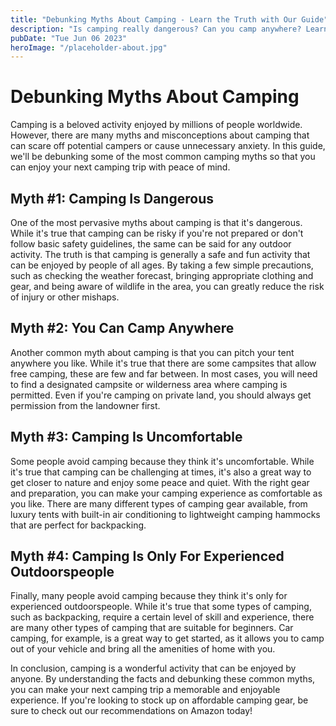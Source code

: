 ```yaml
---
title: "Debunking Myths About Camping - Learn the Truth with Our Guide"
description: "Is camping really dangerous? Can you camp anywhere? Learn the truth about these camping myths and more in our comprehensive guide. Shop affordable outdoor camping gear on Amazon today."
pubDate: "Tue Jun 06 2023"
heroImage: "/placeholder-about.jpg"
---
```


# Debunking Myths About Camping

Camping is a beloved activity enjoyed by millions of people worldwide. However, there are many myths and misconceptions about camping that can scare off potential campers or cause unnecessary anxiety. In this guide, we&#39;ll be debunking some of the most common camping myths so that you can enjoy your next camping trip with peace of mind.

## Myth #1: Camping Is Dangerous

One of the most pervasive myths about camping is that it&#39;s dangerous. While it&#39;s true that camping can be risky if you&#39;re not prepared or don&#39;t follow basic safety guidelines, the same can be said for any outdoor activity. The truth is that camping is generally a safe and fun activity that can be enjoyed by people of all ages. By taking a few simple precautions, such as checking the weather forecast, bringing appropriate clothing and gear, and being aware of wildlife in the area, you can greatly reduce the risk of injury or other mishaps.

## Myth #2: You Can Camp Anywhere

Another common myth about camping is that you can pitch your tent anywhere you like. While it&#39;s true that there are some campsites that allow free camping, these are few and far between. In most cases, you will need to find a designated campsite or wilderness area where camping is permitted. Even if you&#39;re camping on private land, you should always get permission from the landowner first.

## Myth #3: Camping Is Uncomfortable

Some people avoid camping because they think it&#39;s uncomfortable. While it&#39;s true that camping can be challenging at times, it&#39;s also a great way to get closer to nature and enjoy some peace and quiet. With the right gear and preparation, you can make your camping experience as comfortable as you like. There are many different types of camping gear available, from luxury tents with built-in air conditioning to lightweight camping hammocks that are perfect for backpacking.

## Myth #4: Camping Is Only For Experienced Outdoorspeople

Finally, many people avoid camping because they think it&#39;s only for experienced outdoorspeople. While it&#39;s true that some types of camping, such as backpacking, require a certain level of skill and experience, there are many other types of camping that are suitable for beginners. Car camping, for example, is a great way to get started, as it allows you to camp out of your vehicle and bring all the amenities of home with you.

In conclusion, camping is a wonderful activity that can be enjoyed by anyone. By understanding the facts and debunking these common myths, you can make your next camping trip a memorable and enjoyable experience. If you&#39;re looking to stock up on affordable camping gear, be sure to check out our recommendations on Amazon today!
